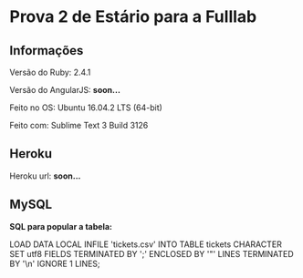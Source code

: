 # Prova 2 de Estário para a Fulllab

## Informações

Versão do Ruby: 2.4.1

Versão do AngularJS: **soon...**

Feito no OS: Ubuntu 16.04.2 LTS (64-bit)

Feito com: Sublime Text 3 Build 3126

## Heroku

Heroku url: **soon...**

## MySQL

**SQL para popular a tabela:**

LOAD DATA LOCAL INFILE 'tickets.csv'
INTO TABLE tickets
CHARACTER SET utf8
FIELDS TERMINATED BY ';'
ENCLOSED BY '"'
LINES TERMINATED BY '\n'
IGNORE 1 LINES;
